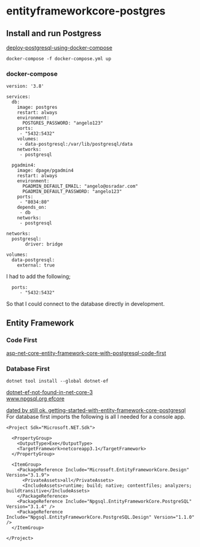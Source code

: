 # entityframeworkcore-postgres

## Install and run Postgress
[deploy-postgresql-using-docker-compose](https://www.osradar.com/deploy-postgresql-using-docker-compose/)   

```
docker-compose -f docker-compose.yml up
```
### docker-compose
```
version: '3.8'

services:
  db:
    image: postgres
    restart: always
    environment:
      POSTGRES_PASSWORD: "angelo123"
    ports:
     - "5432:5432"
    volumes:
     - data-postgresql:/var/lib/postgresql/data
    networks:
     - postgresql
 
  pgadmin4:
    image: dpage/pgadmin4
    restart: always
    environment:
      PGADMIN_DEFAULT_EMAIL: "angelo@osradar.com"
      PGADMIN_DEFAULT_PASSWORD: "angelo123"
    ports:
     - "8034:80"
    depends_on:
     - db
    networks:
     - postgresql

networks:
  postgresql:
       driver: bridge

volumes:
  data-postgresql:
    external: true
```
I had to add the following;
```
  ports:
     - "5432:5432"
```
So that I could connect to the database directly in development.

## Entity Framework
### Code First
[asp-net-core-entity-framework-core-with-postgresql-code-first](https://medium.com/faun/asp-net-core-entity-framework-core-with-postgresql-code-first-d99b909796d7) 

### Database First
```
dotnet tool install --global dotnet-ef
```
[dotnet-ef-not-found-in-net-core-3](https://stackoverflow.com/questions/57066856/dotnet-ef-not-found-in-net-core-3)   
[www.npgsql.org efcore](https://www.npgsql.org/efcore/index.html)  

[dated by still ok.  getting-started-with-entity-framework-core-postgresql](https://medium.com/@RobertKhou/getting-started-with-entity-framework-core-postgresql-c6fa09681624)  
For database first imports the following is all I needed for a console app.
```
<Project Sdk="Microsoft.NET.Sdk">

  <PropertyGroup>
    <OutputType>Exe</OutputType>
    <TargetFramework>netcoreapp3.1</TargetFramework>
  </PropertyGroup>

  <ItemGroup>
    <PackageReference Include="Microsoft.EntityFrameworkCore.Design" Version="3.1.9">
      <PrivateAssets>all</PrivateAssets>
      <IncludeAssets>runtime; build; native; contentfiles; analyzers; buildtransitive</IncludeAssets>
    </PackageReference>
    <PackageReference Include="Npgsql.EntityFrameworkCore.PostgreSQL" Version="3.1.4" />
    <PackageReference Include="Npgsql.EntityFrameworkCore.PostgreSQL.Design" Version="1.1.0" />
  </ItemGroup>

</Project>

```

